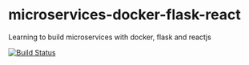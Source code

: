# microservices-docker-flask-react
Learning to build microservices with docker, flask and reactjs

[![Build Status](https://travis-ci.org/nmsbane/testdriven-app.svg?branch=master)](https://travis-ci.org/nmsbane/testdriven-app)
